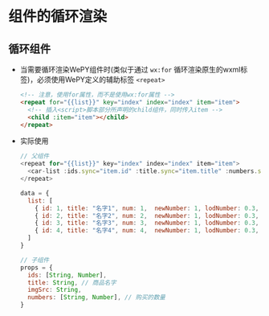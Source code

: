 # 组件的循环渲染

## 循环组件

  - 当需要循环渲染WePY组件时(类似于通过 `wx:for` 循环渲染原生的wxml标签)，必须使用WePY定义的辅助标签 `<repeat>`

    ```html
    <!-- 注意，使用for属性，而不是使用wx:for属性 -->
    <repeat for="{{list}}" key="index" index="index" item="item">
      <!-- 插入<script>脚本部分所声明的child组件，同时传入item -->
      <child :item="item"></child>
    </repeat>
    ```

  - 实际使用

    ```js
    // 父组件
    <repeat for="{{list}}" key="index" index="index" item="item">
      <car-list :ids.sync="item.id" :title.sync="item.title" :numbers.sync="item.num" ></car-list>
    </repeat>

    data = {
      list: [
        { id: 1, title: "名字1", num: 1,  newNumber: 1, lodNumber: 0.3, total: 12},
        { id: 2, title: "名字2", num: 2,  newNumber: 1, lodNumber: 0.3, total: 12},
        { id: 3, title: "名字3", num: 3,  newNumber: 1, lodNumber: 0.3, total: 12},
        { id: 4, title: "名字4", num: 4,  newNumber: 1, lodNumber: 0.3, total: 12},
      ]
    }
    ```

    ```js
    // 子组件
    props = {
      ids: [String, Number],
      title: String, // 商品名字
      imgSrc: String,
      numbers: [String, Number], // 购买的数量
    }
    ```
